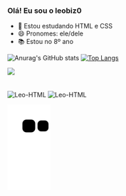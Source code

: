 ### Olá! Eu sou o leobiz0

- 🌱 Estou estudando HTML e CSS
- 😄 Pronomes: ele/dele
- 📚 Estou no 8º ano

![Anurag's GitHub stats](https://github-readme-stats.vercel.app/api?username=leobiz0&show_icons=true&theme=tokyonight)
[![Top Langs](https://github-readme-stats.vercel.app/api/top-langs/?username=leobiz0&layout=compact)](https://github.com/anuraghazra/github-readme-stats)

<a href="https://www.youtube.com/channel/UCNdL9N374b3vAGUMCI9vmEQ" target="_blank"><img src="https://img.shields.io/badge/YouTube-FF0000?style=for-the-badge&logo=youtube&logoColor=white" target="_blank"></a>

<div style="display: inline-block"><br>
  <img align="center" alt="Leo-HTML" height="30" width="40" src="https://cdn.jsdelivr.net/gh/devicons/devicon/icons/html5/html5-original.svg" />
  <img align="center" alt="Leo-HTML" height="30" width="40" src="https://cdn.jsdelivr.net/gh/devicons/devicon/icons/css3/css3-original.svg" />

![Snake animation](https://github.com/leobiz0/leobiz0/blob/output/github-contribution-grid-snake.svg)

</div>
